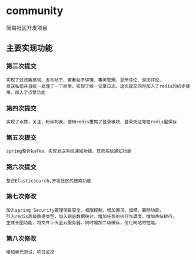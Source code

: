 # community
简易社区开发项目

## 主要实现功能


### 第三次提交

```
实现了过滤敏感词、发布帖子、查看帖子详情、事务管理、显示评论、添加评论、
发送私信并且统一处理了一下异常，实现了统一记录日志。这次提交同时加入了redis的初步使用，加入了点赞功能
```

### 第四次提交

```
实现了点赞，关注，粉丝列表，使用redis重构了登录模块，登录凭证等在redis里保存
```

### 第五次提交

```
spring整合kafka，实现发送系统通知功能，显示系统通知功能
```

### 第六次提交

```
整合Elasticsearch,开发社区的搜索功能
```

### 第七次修改

```
加入spring Security管理项目安全，权限控制，增加置顶、加精、删除功能，
引入redis高级数据类型，加入网站数据统计，增加任务的执行与调度，增加热帖排行，
生成长图功能，将文件上传至云服务器，同时增加二级缓存，优化网站的性能。
```

### 第八次修改

```
增加单元测试，项目监控
```

